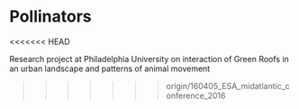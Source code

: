 # Pollinators
<<<<<<< HEAD

Research project at Philadelphia University on interaction of Green Roofs in an urban landscape and patterns of animal movement

>>>>>>> origin/160405_ESA_midatlantic_conference_2016

